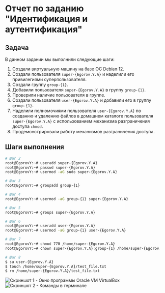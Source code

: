 # Отчет по заданию "Идентификация и аутентификация"

## Задача

В данном задании мы выполнили следующие шаги:

1. Создали виртуальную машину на базе ОС Debian 12.
2. Создали пользователя `super-{Egorov.Y.A}` и наделили его привилегиями суперпользователя.
3. Создали группу `group-{1}`.
4. Добавили пользователя `super-{Egorov.Y.A}` в группу `group-{1}`.
5. Проверили наличие пользователя в группе.
6. Создали пользователя `user-{Egorov.Y.A}` и добавили его в группу `group-{1}`.
7. Наделили полномочиями пользователя `user-{Egorov.Y.A}` по созданию и удалению файлов в домашнем каталоге пользователя `super-{Egorov.Y.A}` с использованием механизма разграничения доступа `chmod`.
8. Продемонстрировали работу механизмов разграничения доступа.

## Шаги выполнения

```bash
# Шаг 2
root@EgorovY:~# useradd super-{Egorov.Y.A}
root@EgorovY:~# passwd super-{Egorov.Y.A}
root@EgorovY:~# usermod -aG sudo super-{Egorov.Y.A}

# Шаг 3
root@EgorovY:~# groupadd group-{1}

# Шаг 4
root@EgorovY:~# usermod -aG group-{1} super-{Egorov.Y.A}

# Шаг 5
root@EgorovY:~# groups super-{Egorov.Y.A}

# Шаг 6
root@EgorovY:~# useradd user-{Egorov.Y.A}
root@EgorovY:~# usermod -aG group-{1} user-{Egorov.Y.A}

# Шаг 7
root@EgorovY:~# chmod 770 /home/super-{Egorov.Y.A}
root@EgorovY:~# chown super-{Egorov.Y.A}:group-{1} /home/super-{Egorov.Y.A}

# Шаг 8
$ su user-{Egorov.Y.A}
$ touch /home/super-{Egorov.Y.A}/test_file.txt
$ rm /home/super-{Egorov.Y.A}/test_file.txt

```

![Скриншот 1 - Окно программы Oracle VM VirtualBox ](https://imgur.com/a/HUDfWIX)
![Скриншот 2 - Команды в терминале ](https://imgur.com/R12WwSh)

